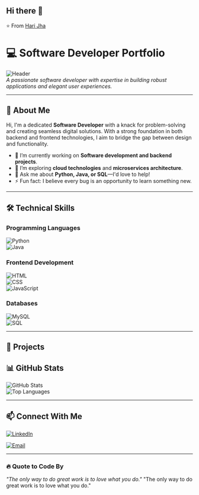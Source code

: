 ## Hi there 👋


⭐️ From [Hari Jha]([(https://github.com/HariJha00)])

# 💻 Software Developer Portfolio

![Header](https://via.placeholder.com/1200x400?text=Welcome+to+My+GitHub+Profile)  
_A passionate software developer with expertise in building robust applications and elegant user experiences._

---

## 🌟 **About Me**

Hi, I'm a dedicated **Software Developer** with a knack for problem-solving and creating seamless digital solutions. With a strong foundation in both backend and frontend technologies, I aim to bridge the gap between design and functionality.  

- 🔭 I’m currently working on **Software development and backend projects**.  
- 🌱 I’m exploring **cloud technologies** and **microservices architecture**.  
- 💬 Ask me about **Python, Java, or SQL**—I'd love to help!  
- ⚡ Fun fact: I believe every bug is an opportunity to learn something new.

---

## 🛠️ **Technical Skills**

### Programming Languages  
![Python](https://img.shields.io/badge/Python-3776AB?style=for-the-badge&logo=python&logoColor=white)  
![Java](https://img.shields.io/badge/Java-007396?style=for-the-badge&logo=java&logoColor=white)  

### Frontend Development  
![HTML](https://img.shields.io/badge/HTML5-E34F26?style=for-the-badge&logo=html5&logoColor=white)  
![CSS](https://img.shields.io/badge/CSS3-1572B6?style=for-the-badge&logo=css3&logoColor=white)  
![JavaScript](https://img.shields.io/badge/JavaScript-F7DF1E?style=for-the-badge&logo=javascript&logoColor=black)  

### Databases  
![MySQL](https://img.shields.io/badge/MySQL-4479A1?style=for-the-badge&logo=mysql&logoColor=white)  
![SQL](https://img.shields.io/badge/SQL-003B57?style=for-the-badge&logo=microsoft-sql-server&logoColor=white)

---

## 🚀 **Projects**

## 📊 **GitHub Stats**

![GitHub Stats](https://github-readme-stats.vercel.app/api?username=HariJha00&show_icons=true&theme=radical)  
![Top Languages](https://github-readme-stats.vercel.app/api/top-langs/?username=HariJha00&layout=compact&theme=radical)

---

## 📫 **Connect With Me**

[![LinkedIn](https://img.shields.io/badge/LinkedIn-0077B5?style=for-the-badge&logo=linkedin&logoColor=white)](https://in.linkedin.com/in/hari-jha)  

[![Email](https://img.shields.io/badge/Email-D14836?style=for-the-badge&logo=gmail&logoColor=white)](mailto:harijhaofficial@gmail.com)

---

### 🔥 **Quote to Code By**  
_"The only way to do great work is to love what you do."_
"The only way to do great work is to love what you do."
